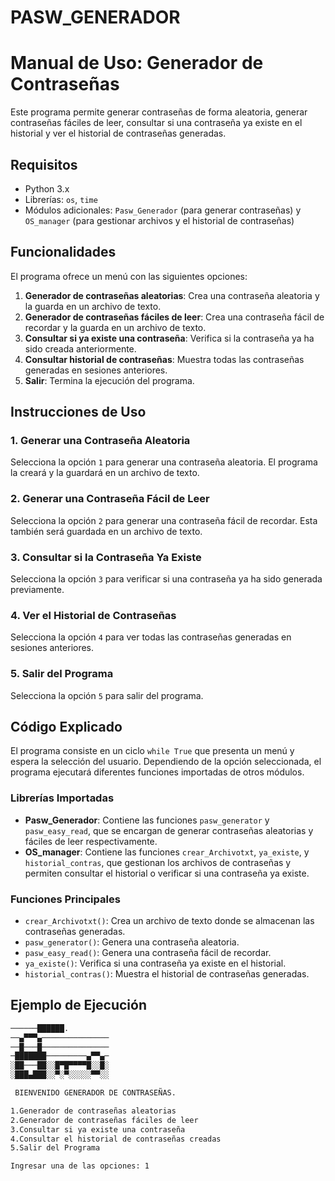 # PASW_GENERADOR

# Manual de Uso: Generador de Contraseñas

Este programa permite generar contraseñas de forma aleatoria, generar contraseñas fáciles de leer, consultar si una contraseña ya existe en el historial y ver el historial de contraseñas generadas.

## Requisitos

- Python 3.x
- Librerías: `os`, `time`
- Módulos adicionales: `Pasw_Generador` (para generar contraseñas) y `OS_manager` (para gestionar archivos y el historial de contraseñas)

## Funcionalidades

El programa ofrece un menú con las siguientes opciones:

1. **Generador de contraseñas aleatorias**: Crea una contraseña aleatoria y la guarda en un archivo de texto.
2. **Generador de contraseñas fáciles de leer**: Crea una contraseña fácil de recordar y la guarda en un archivo de texto.
3. **Consultar si ya existe una contraseña**: Verifica si la contraseña ya ha sido creada anteriormente.
4. **Consultar historial de contraseñas**: Muestra todas las contraseñas generadas en sesiones anteriores.
5. **Salir**: Termina la ejecución del programa.

## Instrucciones de Uso

### 1. Generar una Contraseña Aleatoria

Selecciona la opción `1` para generar una contraseña aleatoria. El programa la creará y la guardará en un archivo de texto.

### 2. Generar una Contraseña Fácil de Leer

Selecciona la opción `2` para generar una contraseña fácil de recordar. Esta también será guardada en un archivo de texto.

### 3. Consultar si la Contraseña Ya Existe

Selecciona la opción `3` para verificar si una contraseña ya ha sido generada previamente.

### 4. Ver el Historial de Contraseñas

Selecciona la opción `4` para ver todas las contraseñas generadas en sesiones anteriores.

### 5. Salir del Programa

Selecciona la opción `5` para salir del programa.

## Código Explicado

El programa consiste en un ciclo `while True` que presenta un menú y espera la selección del usuario. Dependiendo de la opción seleccionada, el programa ejecutará diferentes funciones importadas de otros módulos.

### Librerías Importadas

- **Pasw_Generador**: Contiene las funciones `pasw_generator` y `pasw_easy_read`, que se encargan de generar contraseñas aleatorias y fáciles de leer respectivamente.
- **OS_manager**: Contiene las funciones `crear_Archivotxt`, `ya_existe`, y `historial_contras`, que gestionan los archivos de contraseñas y permiten consultar el historial o verificar si una contraseña ya existe.

### Funciones Principales

- `crear_Archivotxt()`: Crea un archivo de texto donde se almacenan las contraseñas generadas.
- `pasw_generator()`: Genera una contraseña aleatoria.
- `pasw_easy_read()`: Genera una contraseña fácil de recordar.
- `ya_existe()`: Verifica si una contraseña ya existe en el historial.
- `historial_contras()`: Muestra el historial de contraseñas generadas.

## Ejemplo de Ejecución

```bash
──────██████.
──▄▀▀▀▄───────────────
──█───█───────────────
─███████─────────▄▀▀▄─
░██───██░░█▀█▀▀▀▀█░░█░
░███▄███░░▀░▀░░░░░▀▀░░

 BIENVENIDO GENERADOR DE CONTRASEÑAS.

1.Generador de contraseñas aleatorias
2.Generador de contraseñas fáciles de leer
3.Consultar si ya existe una contraseña
4.Consultar el historial de contraseñas creadas
5.Salir del Programa

Ingresar una de las opciones: 1
